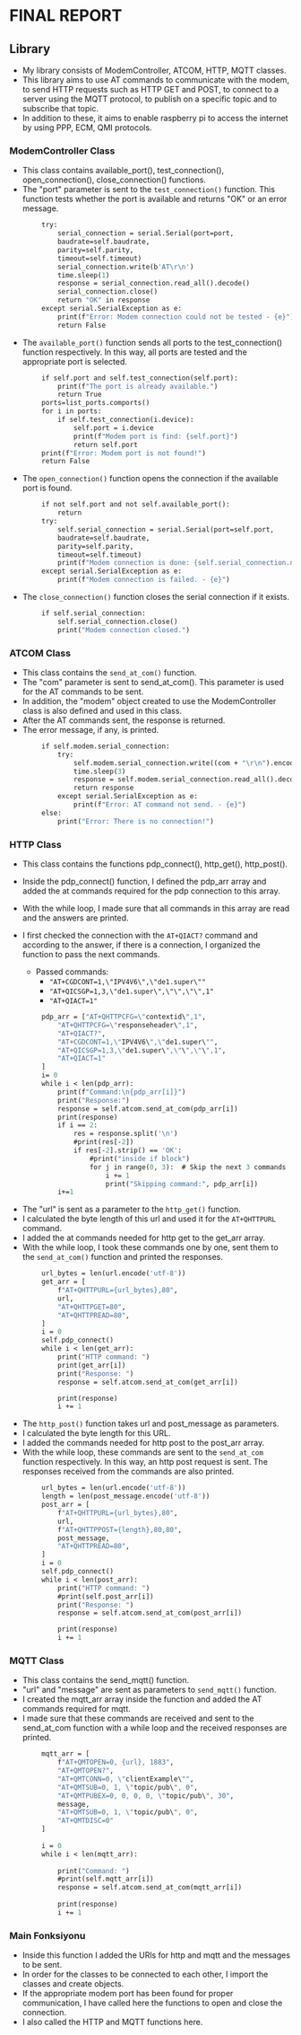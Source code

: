 # FINAL REPORT 

## Library

* My library consists of ModemController, ATCOM, HTTP, MQTT classes.
* This library aims to use AT commands to communicate with the modem, to send HTTP requests such as HTTP GET and POST, to connect to a server using the MQTT protocol, to publish on a specific topic and to subscribe that topic. 
* In addition to these, it aims to enable raspberry pi to access the internet by using PPP, ECM, QMI protocols. 

### ModemController Class

* This class contains available_port(), test_connection(), open_connection(), close_connection() functions.
* The "port" parameter is sent to the `test_connection()` function. This function tests whether the port is available and returns "OK" or an error message.
```	def test_connection(self, port):
		try:
			serial_connection = serial.Serial(port=port, 
			baudrate=self.baudrate,
			parity=self.parity,
			timeout=self.timeout)
			serial_connection.write(b'AT\r\n')
			time.sleep(1)
			response = serial_connection.read_all().decode()
			serial_connection.close()
			return "OK" in response
		except serial.SerialException as e:
			print(f"Error: Modem connection could not be tested - {e}")
			return False
```
* The `available_port()` function sends all ports to the test_connection() function respectively. In this way, all ports are tested and the appropriate port is selected.
```	def available_port(self):
		if self.port and self.test_connection(self.port):
			print(f"The port is already available.")
			return True
		ports=list_ports.comports()
		for i in ports:
			if self.test_connection(i.device):
				self.port = i.device
				print(f"Modem port is find: {self.port}")
				return self.port
		print(f"Error: Modem port is not found!")
		return False
```

* The `open_connection()` function opens the connection if the available port is found.
```	def open_connection(self):
		if not self.port and not self.available_port():
			return
		try:
			self.serial_connection = serial.Serial(port=self.port,
			baudrate=self.baudrate,
			parity=self.parity,
			timeout=self.timeout)
			print(f"Modem connection is done: {self.serial_connection.name}")
		except serial.SerialException as e:
			print(f"Modem connection is failed. - {e}")
```
* The `close_connection()` function closes the serial connection if it exists. 
```	def close_connection(self):
		if self.serial_connection:
			self.serial_connection.close()
			print("Modem connection closed.")
```
### ATCOM Class
* This class contains the `send_at_com()` function.
* The "com" parameter is sent to send_at_com(). This parameter is used for the AT commands to be sent.
* In addition, the "modem" object created to use the ModemController class is also defined and used in this class.
* After the AT commands sent, the response is returned.
* The error message, if any, is printed.
```	def send_at_com(self, com):
		if self.modem.serial_connection:
			try:
				self.modem.serial_connection.write((com + "\r\n").encode())	
				time.sleep(3)
				response = self.modem.serial_connection.read_all().decode()
				return response
			except serial.SerialException as e:
				print(f"Error: AT command not send. - {e}")
		else:
			print("Error: There is no connection!")
```
### HTTP Class
* This class contains the functions pdp_connect(), http_get(), http_post().

* Inside the pdp_connect() function, I defined the pdp_arr array and added the at commands required for the pdp connection to this array.
* With the while loop, I made sure that all commands in this array are read and the answers are printed.
* I first checked the connection with the `AT+QIACT?` command and according to the answer, if there is a connection, I organized the function to pass the next commands.
    * Passed commands: 
        * `"AT+CGDCONT=1,\"IPV4V6\",\"de1.super\""`
        * `"AT+QICSGP=1,3,\"de1.super\",\"\",\"\",1"`
        * `"AT+QIACT=1"`
```	def pdp_connect(self):
		pdp_arr = ["AT+QHTTPCFG=\"contextid\",1",
			"AT+QHTTPCFG=\"responseheader\",1",
			"AT+QIACT?",
			"AT+CGDCONT=1,\"IPV4V6\",\"de1.super\"",
			"AT+QICSGP=1,3,\"de1.super\",\"\",\"\",1",
			"AT+QIACT=1"
		]
		i= 0
		while i < len(pdp_arr):
			print(f"Command:\n{pdp_arr[i]}")
			print("Response:")
			response = self.atcom.send_at_com(pdp_arr[i])
			print(response)
			if i == 2:
				res = response.split('\n')
				#print(res[-2])
				if res[-2].strip() == 'OK':
					#print("inside if block")
					for j in range(0, 3):  # Skip the next 3 commands
						i += 1
						print("Skipping command:", pdp_arr[i])
			i+=1
```
* The "url" is sent as a parameter to the `http_get()` function.
* I calculated the byte length of this url and used it for the `AT+QHTTPURL` command.
* I added the at commands needed for http get to the get_arr array.
* With the while loop, I took these commands one by one, sent them to the `send_at_com()` function and printed the responses. 
```	def http_get(self, url):
		url_bytes = len(url.encode('utf-8'))
		get_arr = [
			f"AT+QHTTPURL={url_bytes},80",
			url,
			"AT+QHTTPGET=80",
			"AT+QHTTPREAD=80",
		]
		i = 0
		self.pdp_connect()
		while i < len(get_arr):
			print("HTTP command: ")
			print(get_arr[i])
			print("Response: ")
			response = self.atcom.send_at_com(get_arr[i])

			print(response)
			i += 1
```
* The `http_post()` function takes url and post_message as parameters. 
* I calculated the byte length for this URL. 
* I added the commands needed for http post to the post_arr array.
* With the while loop, these commands are sent to the `send_at_com` function respectively. In this way, an http post request is sent. The responses received from the commands are also printed. 
```	def http_post(self, url, post_message):
		url_bytes = len(url.encode('utf-8'))
		length = len(post_message.encode('utf-8')) 
		post_arr = [
			f"AT+QHTTPURL={url_bytes},80",
			url,
			f"AT+QHTTPPOST={length},80,80",
			post_message,
			"AT+QHTTPREAD=80",
		]
		i = 0
		self.pdp_connect()
		while i < len(post_arr):
			print("HTTP command: ")
			#print(self.post_arr[i])
			print("Response: ")
			response = self.atcom.send_at_com(post_arr[i])

			print(response)
			i += 1
```
### MQTT Class
* This class contains the send_mqtt() function.
* "url" and "message" are sent as parameters to `send_mqtt()` function.
* I created the mqtt_arr array inside the function and added the AT commands required for mqtt.
* I made sure that these commands are received and sent to the send_at_com function with a while loop and the received responses are printed.
```	def send_mqtt(self, url, message):
		mqtt_arr = [
			f"AT+QMTOPEN=0, {url}, 1883",
			"AT+QMTOPEN?",
			"AT+QMTCONN=0, \"clientExample\"",
			"AT+QMTSUB=0, 1, \"topic/pub\", 0",
			"AT+QMTPUBEX=0, 0, 0, 0, \"topic/pub\", 30",
			message,
			"AT+QMTSUB=0, 1, \"topic/pub\", 0",
			"AT+QMTDISC=0"
		]
    
		i = 0
		while i < len(mqtt_arr):
	  
			print("Command: ")
			#print(self.mqtt_arr[i])
			response = self.atcom.send_at_com(mqtt_arr[i])
   
			print(response)
			i += 1
```
### Main Fonksiyonu 
* Inside this function I added the URls for http and mqtt and the messages to be sent. 
* In order for the classes to be connected to each other, I import the classes and create objects. 
* If the appropriate modem port has been found for proper communication, I have called here the functions to open and close the connection. 
* I also called the HTTP and MQTT functions here. 

